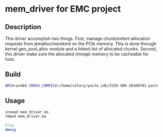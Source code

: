 # mem_driver for EMC project

## Description

This driver accomplish two things. First, manage chunk/extent allocation requests from jemalloc/memkind on the PCIe memory. This is done through kernel gen_pool_alloc module and a linked-list of allocated chunks.  Second, this driver make sure the allocated (mmap) memory to be cacheable for host.

## Build

```bash
ARCH=arm64 CROSS_COMPILE=/home/celery/yocto_sdk/ISSD-SDK-20160701-yocto/LS2085A-SDK-20160304-yocto/build_ls2085aissd_release/tmp/sysroots/x86_64-linux/usr/bin/aarch64-fsl-linux/aarch64-fsl-linux- make
```

## Usage

```bash
insmod mem_driver.ko
rmmod mem_driver.ko

#log
dmesg
```